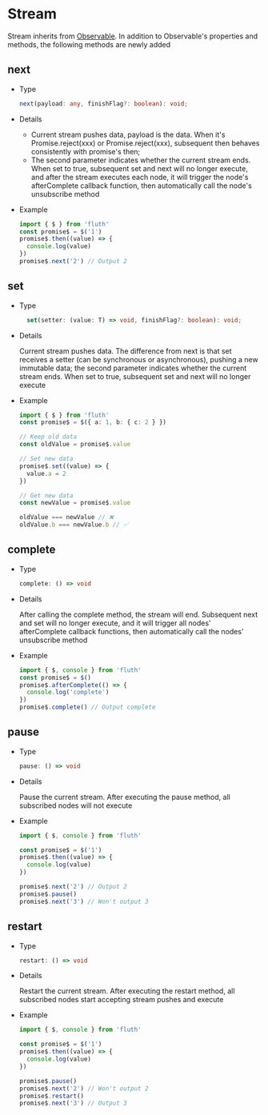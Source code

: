 <script setup>
import Stream from '../../components/stream.vue'
</script>

# Stream

Stream inherits from [Observable](/en/api/observable). In addition to Observable's properties and methods, the following methods are newly added

<Stream />

## next

- Type

  ```typescript
  next(payload: any, finishFlag?: boolean): void;
  ```

- Details

  - Current stream pushes data, payload is the data. When it's Promise.reject(xxx) or Promise.reject(xxx), subsequent then behaves consistently with promise's then;
  - The second parameter indicates whether the current stream ends. When set to true, subsequent set and next will no longer execute, and after the stream executes each node, it will trigger the node's afterComplete callback function, then automatically call the node's unsubscribe method

- Example
  ```typescript
  import { $ } from 'fluth'
  const promise$ = $('1')
  promise$.then((value) => {
    console.log(value)
  })
  promise$.next('2') // Output 2
  ```

## set

- Type
  ```typescript
    set(setter: (value: T) => void, finishFlag?: boolean): void;
  ```
- Details

  Current stream pushes data. The difference from next is that set receives a setter (can be synchronous or asynchronous), pushing a new immutable data; the second parameter indicates whether the current stream ends. When set to true, subsequent set and next will no longer execute

- Example

  ```typescript
  import { $ } from 'fluth'
  const promise$ = $({ a: 1, b: { c: 2 } })

  // Keep old data
  const oldValue = promise$.value

  // Set new data
  promise$.set((value) => {
    value.a = 2
  })

  // Get new data
  const newValue = promise$.value

  oldValue === newValue // ❌
  oldValue.b === newValue.b // ✅
  ```

## complete

- Type

  ```typescript
  complete: () => void
  ```

- Details

  After calling the complete method, the stream will end. Subsequent next and set will no longer execute, and it will trigger all nodes' afterComplete callback functions, then automatically call the nodes' unsubscribe method

- Example

  ```typescript
  import { $, console } from 'fluth'
  const promise$ = $()
  promise$.afterComplete(() => {
    console.log('complete')
  })
  promise$.complete() // Output complete
  ```

## pause

- Type

  ```typescript
  pause: () => void
  ```

- Details

  Pause the current stream. After executing the pause method, all subscribed nodes will not execute

- Example

  ```typescript
  import { $, console } from 'fluth'

  const promise$ = $('1')
  promise$.then((value) => {
    console.log(value)
  })

  promise$.next('2') // Output 2
  promise$.pause()
  promise$.next('3') // Won't output 3
  ```

## restart

- Type

  ```typescript
  restart: () => void
  ```

- Details

  Restart the current stream. After executing the restart method, all subscribed nodes start accepting stream pushes and execute

- Example

  ```typescript
  import { $, console } from 'fluth'

  const promise$ = $('1')
  promise$.then((value) => {
    console.log(value)
  })

  promise$.pause()
  promise$.next('2') // Won't output 2
  promise$.restart()
  promise$.next('3') // Output 3
  ```
